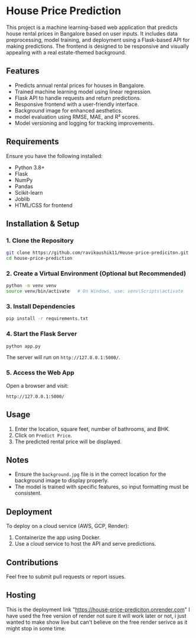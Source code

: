 # House Price Prediction

This project is a machine learning-based web application that predicts house rental prices in Bangalore based on user inputs. It includes data preprocessing, model training, and deployment using a Flask-based API for making predictions. The frontend is designed to be responsive and visually appealing with a real estate-themed background.

## Features
- Predicts annual rental prices for houses in Bangalore.
- Trained machine learning model using linear regression.
- Flask API to handle requests and return predictions.
- Responsive frontend with a user-friendly interface.
- Background image for enhanced aesthetics.
- model evaluation using RMSE, MAE, and R² scores.
- Model versioning and logging for tracking improvements.

## Requirements
Ensure you have the following installed:
- Python 3.8+
- Flask
- NumPy
- Pandas
- Scikit-learn
- Joblib
- HTML/CSS for frontend

## Installation & Setup
### 1. Clone the Repository
```bash
git clone https://github.com/ravikaushik11/House-price-prediciton.git
cd house-price-prediction
```

### 2. Create a Virtual Environment (Optional but Recommended)
```bash
python -m venv venv
source venv/bin/activate   # On Windows, use: venv\Scripts\activate
```

### 3. Install Dependencies
```bash
pip install -r requirements.txt
```

### 4. Start the Flask Server
```bash
python app.py
```
The server will run on `http://127.0.0.1:5000/`.

### 5. Access the Web App
Open a browser and visit:
```
http://127.0.0.1:5000/
```

## Usage
1. Enter the location, square feet, number of bathrooms, and BHK.
2. Click on `Predict Price`.
3. The predicted rental price will be displayed.

## Notes
- Ensure the `background.jpg` file is in the correct location for the background image to display properly.
- The model is trained with specific features, so input formatting must be consistent.

## Deployment
To deploy on a cloud service (AWS, GCP, Render):
1. Containerize the app using Docker.
2. Use a cloud service to host the API and serve predictions.

## Contributions
Feel free to submit pull requests or report issues.

## Hosting
This is the deployment link "https://house-price-prediciton.onrender.com"
I have used the free version of render not sure it will work later or not, i just wanted to make show live but can't believe on the free render serivce as it might stop in some time.
